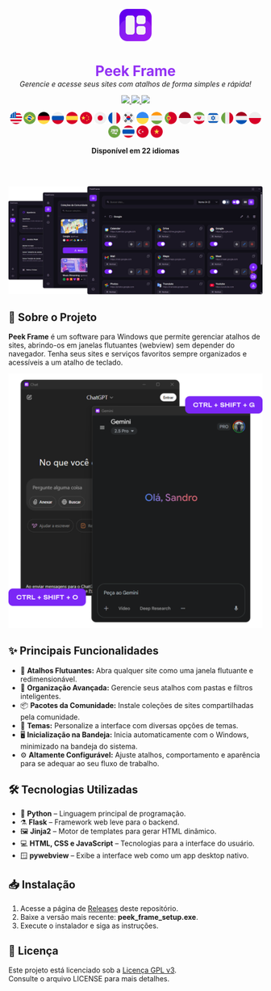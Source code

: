 <p align="center">
  <img src="../assets/icon.png" alt="Peek Frame Icon" width="64"/>
</p>

<h1 align="center" style="color: #9332f4; border-bottom: none; box-shadow: none; margin-bottom: 0;">
  Peek Frame
</h1>

<p align="center" style="margin-top: 0;">
  <i>Gerencie e acesse seus sites com atalhos de forma simples e rápida!</i>
</p>

<p align="center">

  <a href="https://github.com/sandroallan/peekframe/blob/main/readmes/README_EN.md" target="_blank" rel="noopener noreferrer">
    <img src="https://img.shields.io/badge/Idioma-English-ddd?style=for-the-badge&logo=obsidian" />
  </a>
  
  <a href="javascript:void(0)" style="cursor: default;">
    <img src="https://img.shields.io/badge/Idioma-Português-7a27f4?style=for-the-badge&logo=obsidian" />
  </a>
  
  <a href="https://github.com/sandroallan/peekframe/releases/tag/v1.0.0" target="_blank" rel="noopener noreferrer">
    <img src="https://img.shields.io/badge/Download-Ultima%20Versao-444?style=for-the-badge&logo=github" />
  </a>
</p>

<p align="center">
  <img src="../assets/flags/united-states.png" width="24"/>
  <img src="../assets/flags/brazil.png" width="24"/>
  <img src="../assets/flags/germany.png" width="24"/>
  <img src="../assets/flags/russia.png" width="24"/>
  <img src="../assets/flags/spain.png" width="24"/>
  <img src="../assets/flags/china.png" width="24"/>
  <img src="../assets/flags/japan.png" width="24"/>
  <img src="../assets/flags/france.png" width="24"/>
  <img src="../assets/flags/south-korea.png" width="24"/>
  <img src="../assets/flags/ukraine.png" width="24"/>
  <img src="../assets/flags/india.png" width="24"/>
  <img src="../assets/flags/portugal.png" width="24"/>
  <img src="../assets/flags/indonesia.png" width="24"/>
  <img src="../assets/flags/iran.png" width="24"/>
  <img src="../assets/flags/israel.png" width="24"/>
  <img src="../assets/flags/italy.png" width="24"/>
  <img src="../assets/flags/netherlands.png" width="24"/>
  <img src="../assets/flags/poland.png" width="24"/>
  <img src="../assets/flags/saudi-arabia.png" width="24"/>
  <img src="../assets/flags/thailand.png" width="24"/>
  <img src="../assets/flags/turkey.png" width="24"/>
  <img src="../assets/flags/vietnam.png" width="24"/>
</p>

<p align="center">
  <b>Disponível em 22 idiomas</b>
</p>

<br><br>

![Preview](../assets/preview1.png)

## 📖 Sobre o Projeto

**Peek Frame** é um software para Windows que permite gerenciar atalhos de sites, abrindo-os em janelas flutuantes (webview) sem depender do navegador. Tenha seus sites e serviços favoritos sempre organizados e acessíveis a um atalho de teclado.

<p align="center">
  <img src="https://github.com/sandroallan/peekframe/blob/main/assets/preview2.png?raw=true" alt="Preview 2" width="720"/>
</p>

## ✨ Principais Funcionalidades

- 🚀 **Atalhos Flutuantes:** Abra qualquer site como uma janela flutuante e redimensionável.
- 📂 **Organização Avançada:** Gerencie seus atalhos com pastas e filtros inteligentes.
- 📦 **Pacotes da Comunidade:** Instale coleções de sites compartilhadas pela comunidade.
- 🌙 **Temas:** Personalize a interface com diversas opções de temas.
- 🖥️ **Inicialização na Bandeja:** Inicia automaticamente com o Windows, minimizado na bandeja do sistema.
- ⚙️ **Altamente Configurável:** Ajuste atalhos, comportamento e aparência para se adequar ao seu fluxo de trabalho.

## 🛠️ Tecnologias Utilizadas

- 🐍 **Python** – Linguagem principal de programação.
- ⚗️ **Flask** – Framework web leve para o backend.
- 🖼️ **Jinja2** – Motor de templates para gerar HTML dinâmico.
- 💻 **HTML, CSS e JavaScript** – Tecnologias para a interface do usuário.
- 🪟 **pywebview** – Exibe a interface web como um app desktop nativo.

## 📥 Instalação

1. Acesse a página de [Releases](https://github.com/sandroallan/peekframe/releases) deste repositório.
2. Baixe a versão mais recente: **peek_frame_setup.exe**.
3. Execute o instalador e siga as instruções.

## 📄 Licença

Este projeto está licenciado sob a [Licença GPL v3](https://www.gnu.org/licenses/gpl-3.0.html).  
Consulte o arquivo LICENSE para mais detalhes.
